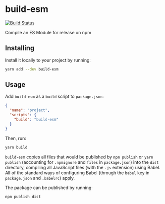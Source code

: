 # build-esm
[![Build Status](https://travis-ci.org/vinsonchuong/build-esm.svg?branch=master)](https://travis-ci.org/vinsonchuong/build-esm)

Compile an ES Module for release on npm

## Installing
Install it locally to your project by running:

```bash
yarn add --dev build-esm
```

## Usage
Add `build-esm` as a `build` script to `package.json`:

```json
{
  "name": "project",
  "scripts": {
    "build": "build-esm"
  }
}
```

Then, run:

```bash
yarn build
```

`build-esm` copies all files that would be published by `npm publish` or
`yarn publish` (accounting for `.npmignore` and `files` in `package.json`) into
the `dist` directory, compiling all JavaScript files (with the `.js` extension)
using Babel. All of the standard ways of configuring Babel (through the `babel`
key in `package.json` and `.babelrc`) apply.

The package can be published by running:

```bash
npm publish dist
```
